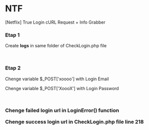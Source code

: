 # NTF
[Netflix] True Login cURL Request + Info Grabber 

<h3> Etap 1 </h3>
<p>Create <b>logs</b> in same folder of CheckLogin.php file</p>
<br>
<h3> Etap 2 </h3>
<p>Chenge variable $_POST['xoooo'] with Login Email</p>
<p>Chenge variable $_POST['XoooX'] with Login Password</p>
<br>
<h3>
<p>Chenge failed login url in LoginError() function</p>
<p>Chenge success login url in CheckLogin.php file line 218</p>
